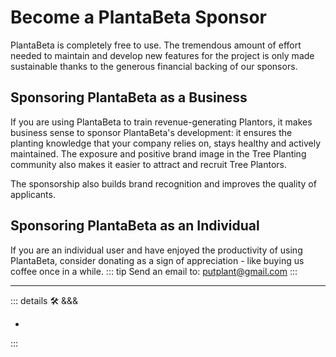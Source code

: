 
# Become a PlantaBeta Sponsor

<ekos>PlantaBeta</ekos> is completely free to use. The tremendous amount of effort needed to maintain and develop new features for the project is only made sustainable thanks to the generous financial backing of our sponsors.

## Sponsoring <ekos>PlantaBeta</ekos> as a Business

If you are using <ekos>PlantaBeta</ekos> to train revenue-generating Plantors, it makes business sense to sponsor <ekos>PlantaBeta</ekos>'s development: it ensures the planting knowledge that your company relies on, stays healthy and actively maintained. The exposure and positive brand image in the Tree Planting community also makes it easier to attract and recruit Tree Plantors.

The sponsorship also builds brand recognition and improves the quality of applicants.

## Sponsoring <ekos>PlantaBeta</ekos> as an Individual

If you are an individual user and have enjoyed the productivity of using <ekos>PlantaBeta</ekos>, consider donating as a sign of appreciation - like buying us coffee once in a while.
::: tip Send an email to:
<putplant@gmail.com>
:::

---

<!-- =================================================== -->
<!-- =================================================== -->
<!-- =================================================== -->
<!-- =================================================== -->
<!-- =================================================== -->
::: details 🛠 <dev>&&&</dev>

-

:::
